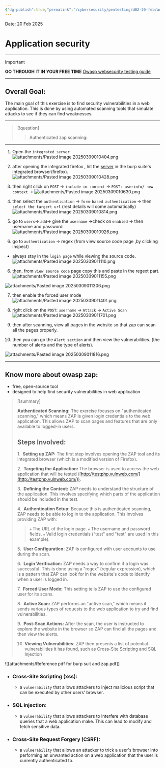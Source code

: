 ```yaml
---
{"dg-publish":true,"permalink":"/cybersecurity/pentesting/d02-20-feb/authenticated-scanning-using-zap/","tags":["Application_security"]}
---
```


Date: 20 Feb 2025
# **Application security**

---

> [!important]
> **GO THROUGH IT IN YOUR FREE TIME**
> [Owasp websecurity testing guide](https://owasp.org/www-project-web-security-testing-guide/v42/)

---
## Overall Goal: 

The main goal of this exercise is to find security vulnerabilities in a web application. This is done by using automated scanning tools that simulate attacks to see if they can find weaknesses.

---

> [!question]
> >Authenticated zap scanning:

---

1. Open the `integrated server`
   ![attachments/Pasted image 20250309010404.png](/img/user/Cybersecurity/Pentesting/D02_20%20Feb/attachments/Pasted%20image%2020250309010404.png)

2. after opening the integrated firefox , hit the [server](http://testphp.vulnweb.com/) in the burp suite's integrated browser(firefox).
   ![attachments/Pasted image 20250309010428.png](/img/user/Cybersecurity/Pentesting/D02_20%20Feb/attachments/Pasted%20image%2020250309010428.png)

3.  then right click on `POST` -> `include in context` -> `POST: userinfo/ new context` ->
![attachments/Pasted image 20250309010630.png](/img/user/Cybersecurity/Pentesting/D02_20%20Feb/attachments/Pasted%20image%2020250309010630.png)

4.  then select the `authentication` -> `form-based authentication` -> then `select the targert url` (rest details will come automatically)
![attachments/Pasted image 20250309010814.png](/img/user/Cybersecurity/Pentesting/D02_20%20Feb/attachments/Pasted%20image%2020250309010814.png)

5.  go to `users`-> `add`-> give the `username` ->check on `enabled` -> then username and password
![attachments/Pasted image 20250309010926.png](/img/user/Cybersecurity/Pentesting/D02_20%20Feb/attachments/Pasted%20image%2020250309010926.png)

6. go to `authentication` -> regex (from view source code page ,by clicking inspect)
- always stay in the `login page` while viewing the source code.
![attachments/Pasted image 20250309011110.png](/img/user/Cybersecurity/Pentesting/D02_20%20Feb/attachments/Pasted%20image%2020250309011110.png)

6. then, from `view source code` page copy this and paste in the regext part.
![attachments/Pasted image 20250309011155.png](/img/user/Cybersecurity/Pentesting/D02_20%20Feb/attachments/Pasted%20image%2020250309011155.png)

![attachments/Pasted image 20250309011306.png](/img/user/Cybersecurity/Pentesting/D02_20%20Feb/attachments/Pasted%20image%2020250309011306.png)

7. then enable the forced user mode
![attachments/Pasted image 20250309011401.png](/img/user/Cybersecurity/Pentesting/D02_20%20Feb/attachments/Pasted%20image%2020250309011401.png)

8.  right click on the `POST`: `username` -> `Attack` -> `Active Scan`
![attachments/Pasted image 20250309011701.png](/img/user/Cybersecurity/Pentesting/D02_20%20Feb/attachments/Pasted%20image%2020250309011701.png)

9. then after scanning, view all pages in the website so that zap can scan all the pages properly.
10.  then you can go the `Alert section` and then view the vulnerabilities. (the number of alerts and the type of alerts).

![attachments/Pasted image 20250309011816.png](/img/user/Cybersecurity/Pentesting/D02_20%20Feb/attachments/Pasted%20image%2020250309011816.png)


----
## Know more about owasp zap:
- free, open-source tool
- designed to help find security vulnerabilities in web application

> [!summary]
> 
> **Authenticated Scanning:** The exercise focuses on "authenticated scanning," which means ZAP is given login credentials to the web application. This allows ZAP to scan pages and features that are only available to logged-in users.
> 
> ## Steps Involved:
> 
> 1.  **Setting up ZAP:** The first step involves opening the ZAP tool and its integrated browser (which is a modified version of Firefox).
> 
> 2.  **Targeting the Application:** The browser is used to access the web application that will be tested ([http://testphp.vulnweb.com/](http://testphp.vulnweb.com/)).
> 
> 3.  **Defining the Context:** ZAP needs to understand the structure of the application. This involves specifying which parts of the application should be included in the test.
> 
> 4.  **Authentication Setup:** Because this is authenticated scanning, ZAP needs to be able to log in to the application. This involves providing ZAP with:
> > ![](data:image/png;base64,R0lGODlhBgAGAHcAMSH+GlNvZnR3YXJlOiBNaWNyb3NvZnQgT2ZmaWNlACH5BAEAAAAALAAAAAAGAAYAgwAAALCwsLe3t6ysrK6urqurq8HBwcLCwv///wECAwECAwECAwECAwECAwECAwECAwQUEIAQjBRjiENGKQPRfeGBaZJBSREAOw==) The URL of the login page.
> > ![](data:image/png;base64,R0lGODlhBgAGAHcAMSH+GlNvZnR3YXJlOiBNaWNyb3NvZnQgT2ZmaWNlACH5BAEAAAAALAAAAAAGAAYAgwAAALCwsLe3t6ysrK6urqurq8HBwcLCwv///wECAwECAwECAwECAwECAwECAwECAwQUEIAQjBRjiENGKQPRfeGBaZJBSREAOw==) The username and password fields.
> > ![](data:image/png;base64,R0lGODlhBgAGAHcAMSH+GlNvZnR3YXJlOiBNaWNyb3NvZnQgT2ZmaWNlACH5BAEAAAAALAAAAAAGAAYAgwAAALCwsLe3t6ysrK6urqurq8HBwcLCwv///wECAwECAwECAwECAwECAwECAwECAwQUEIAQjBRjiENGKQPRfeGBaZJBSREAOw==) Valid login credentials ("test" and "test" are used in this example).
> 
> 5.  **User Configuration:** ZAP is configured with user accounts to use during the scan.
> 
> 6.  **Login Verification:** ZAP needs a way to confirm if a login was successful. This is done using a "regex" (regular expression), which is a pattern that ZAP can look for in the website's code to identify when a user is logged in.
> 
> 7.  **Forced User Mode:** This setting tells ZAP to use the configured user for its scans.
> 
> 8.  **Active Scan:** ZAP performs an "active scan," which means it sends various types of requests to the web application to try and find vulnerabilities.
> 
> 9.  **Post-Scan Actions:** After the scan, the user is instructed to explore the website in the browser so ZAP can find all the pages and then view the alerts.
> 
> 10. **Viewing Vulnerabilities:** ZAP then presents a list of potential vulnerabilities it has found, such as Cross-Site Scripting and SQL Injection

![[attachments/Reference pdf for burp suit and zap.pdf]]


- ### Cross-Site Scripting (xss):
  - a `vulnerability` that allows attackers to inject malicious script that can be executed by other users' browser.
- ### SQL injection:
  - a `vulnerability` that allows attackers to interfere with database queries that a web application make. This can lead to modify and fetch sensitive data. 
- ### Cross-Site Request Forgery (CSRF):
  - a `vulnerability` that allows an attacker to trick a user's browser into performing an unwanted action on a web application that the user is currently authenticated to.